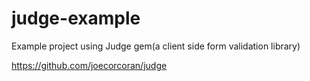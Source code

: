 # judge-example
Example project using  Judge gem(a client side form validation library)

https://github.com/joecorcoran/judge

